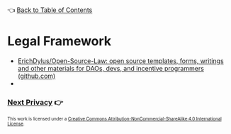 👈 [Back to Table of Contents](../README.md#Whitepaper)
# Legal Framework



- [ErichDylus/Open-Source-Law: open source templates, forms, writings and other materials for DAOs, devs, and incentive programmers (github.com)](https://github.com/ErichDylus/Open-Source-Law)
- 
### [Next Privacy](./9-privacy.md) 👉

<sub><sub>
This work is licensed under a <a rel="license" href="http://creativecommons.org/licenses/by-nc-sa/4.0/">Creative Commons Attribution-NonCommercial-ShareAlike 4.0 International License</a>.
</sub></sub>
